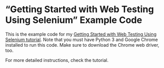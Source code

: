 # “Getting Started with Web Testing Using Selenium” Example Code

This is the example code for my [Getting Started with Web Testing Using Selenium
tutorial](http://jason-manuel.com/2019/10/22/getting-started-with-selenium/).
Note that you must have Python 3 and Google Chrome installed to run this code.
Make sure to download the Chrome web driver, too.

For more detailed instructions, check the tutorial.
